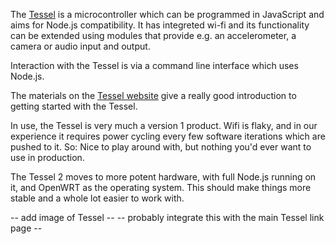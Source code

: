 The [Tessel](https://tessel.io/) is a microcontroller which can be programmed in JavaScript and aims for Node.js compatibility. It has integreted wi-fi and its functionality can be extended using modules that provide e.g. an accelerometer, a camera or audio input and output.

Interaction with the Tessel is via a command line interface which uses Node.js.

The materials on the [Tessel website](http://tessel.io) give a really good introduction to getting started with the Tessel.

In use, the Tessel is very much a version 1 product. Wifi is flaky, and in our experience it requires power cycling every few software iterations which are pushed to it. So: Nice to play around with, but nothing you'd ever want to use in production.

The Tessel 2 moves to more potent hardware, with full Node.js running on it, and OpenWRT as the operating system. This should make things more stable and a whole lot easier to work with.

-- add image of Tessel --
-- probably integrate this with the main Tessel link page --
